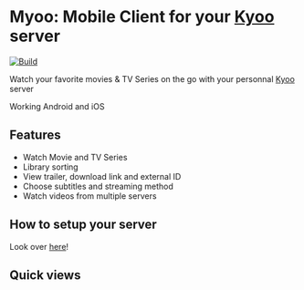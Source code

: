 # Myoo: Mobile Client for your [Kyoo](https://github.com/AnonymusRaccoon/Kyoo) server

[![Build](https://github.com/Arthi-chaud/Myoo/actions/workflows/build.yml/badge.svg?branch=master)](https://github.com/Arthi-chaud/Myoo/actions/workflows/build.yml)

Watch your favorite movies & TV Series on the go with your personnal [Kyoo](https://github.com/AnonymusRaccoon/Kyoo) server

Working Android and iOS

## Features

- Watch Movie and TV Series
- Library sorting
- View trailer, download link and external ID
- Choose subtitles and streaming method
- Watch videos from multiple servers

## How to setup your server

Look over [here](https://docs.kyoo.moe/start/setting_up.html)!

## Quick views
